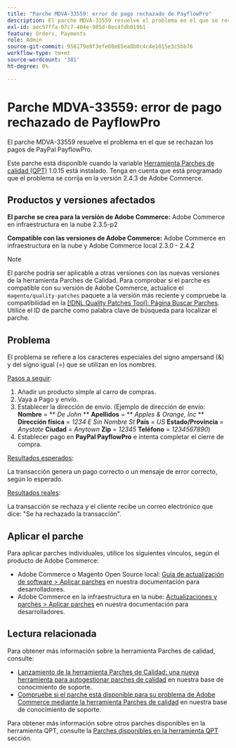 ```yaml
---
title: "Parche MDVA-33559: error de pago rechazado de PayflowPro"
description: El parche MDVA-33559 resuelve el problema en el que se rechazan los pagos de PayPal PayflowPro.
exl-id: aec57ffa-07c7-404e-985d-8ec4fdb019b1
feature: Orders, Payments
role: Admin
source-git-commit: 958179e0f3efe08e65ea8b0c4c4e1015e3c5bb76
workflow-type: tm+mt
source-wordcount: '381'
ht-degree: 0%

---
```


# Parche MDVA-33559: error de pago rechazado de PayflowPro

El parche MDVA-33559 resuelve el problema en el que se rechazan los pagos de PayPal PayflowPro.

Este parche está disponible cuando la variable [Herramienta Parches de calidad (QPT)](https://devdocs.magento.com/guides/v2.4/comp-mgr/patching.html#mqp) 1.0.15 está instalado. Tenga en cuenta que está programado que el problema se corrija en la versión 2.4.3 de Adobe Commerce.

## Productos y versiones afectados

**El parche se crea para la versión de Adobe Commerce:** Adobe Commerce en infraestructura en la nube 2.3.5-p2

**Compatible con las versiones de Adobe Commerce:** Adobe Commerce en infraestructura en la nube y Adobe Commerce local 2.3.0 - 2.4.2

>[!NOTE]
>
>El parche podría ser aplicable a otras versiones con las nuevas versiones de la herramienta Parches de Calidad. Para comprobar si el parche es compatible con su versión de Adobe Commerce, actualice el `magento/quality-patches` paquete a la versión más reciente y compruebe la compatibilidad en la [[!DNL Quality Patches Tool]: Página Buscar Parches](https://devdocs.magento.com/quality-patches/tool.html#patch-grid). Utilice el ID de parche como palabra clave de búsqueda para localizar el parche.

## Problema

El problema se refiere a los caracteres especiales del signo ampersand (&amp;) y del signo igual (=) que se utilizan en los nombres.

<u>Pasos a seguir</u>:

1. Añadir un producto simple al carro de compras.
1. Vaya a Pago y envío.
1. Establecer la dirección de envío. (Ejemplo de dirección de envío: **Nombre** = ** *De John* **  **Apellidos** = ** *Apples &amp; Orange, Inc* **  **Dirección física** = *1234 E Sin Nombre St*  **País** = *US*  **Estado/Provincia** = *Anystate*  **Ciudad** = *Anytown*  **Zip** = *12345*  **Teléfono** = *1234567890*)
1. Establecer pago en **PayPal PayflowPro** e intenta completar el cierre de compra.

<u>Resultados esperados</u>:

La transacción genera un pago correcto o un mensaje de error correcto, según lo esperado.

<u>Resultados reales</u>:

La transacción se rechaza y el cliente recibe un correo electrónico que dice: &quot;Se ha rechazado la transacción&quot;.

## Aplicar el parche

Para aplicar parches individuales, utilice los siguientes vínculos, según el producto de Adobe Commerce:

* Adobe Commerce o Magento Open Source local: [Guía de actualización de software > Aplicar parches](https://devdocs.magento.com/guides/v2.4/comp-mgr/patching/mqp.html) en nuestra documentación para desarrolladores.
* Adobe Commerce en la infraestructura en la nube: [Actualizaciones y parches > Aplicar parches](https://devdocs.magento.com/cloud/project/project-patch.html) en nuestra documentación para desarrolladores.

## Lectura relacionada

Para obtener más información sobre la herramienta Parches de calidad, consulte:

* [Lanzamiento de la herramienta Parches de Calidad: una nueva herramienta para autogestionar parches de calidad](/help/announcements/adobe-commerce-announcements/magento-quality-patches-released-new-tool-to-self-serve-quality-patches.md) en nuestra base de conocimiento de soporte.
* [Compruebe si el parche está disponible para su problema de Adobe Commerce mediante la herramienta Parches de calidad](/help/support-tools/patches-available-in-qpt-tool/check-patch-for-magento-issue-with-magento-quality-patches.md) en nuestra base de conocimiento de soporte.

Para obtener más información sobre otros parches disponibles en la herramienta QPT, consulte la [Parches disponibles en la herramienta QPT](https://support.magento.com/hc/en-us/sections/360010506631-Patches-available-in-QPT-tool-) sección.
